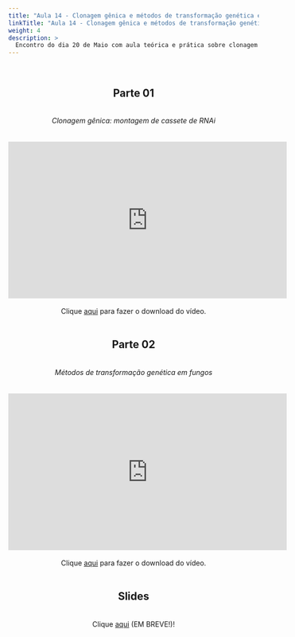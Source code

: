 ```yaml
---
title: "Aula 14 - Clonagem gênica e métodos de transformação genética em fungos"
linkTitle: "Aula 14 - Clonagem gênica e métodos de transformação genética em fungos"
weight: 4
description: >
  Encontro do dia 20 de Maio com aula teórica e prática sobre clonagem gênica, com montagem de cassete de RNAi, e sobre métodos de transformação genética em fungos, com montagem de cassete de fusão
---
```


<br>
<div align="center">
<h2>Parte 01</h2>
<br>
<i>Clonagem gênica: montagem de cassete de RNAi</i>
<br><br><br>
<iframe width="560" height="315" src="https://www.youtube.com/embed/qzS1zgVBtR8" frameborder="0" allow="accelerometer; autoplay; clipboard-write; encrypted-media; gyroscope; picture-in-picture" allowfullscreen></iframe>
<br><br>
Clique <a href="https://photos.app.goo.gl/wbyphiytZhtz9oES6">aqui</a> para fazer o download do vídeo. 
<br><br>

<h2>Parte 02</h2>
<br>
<i>Métodos de transformação genética em fungos</i>
<br><br><br>
<iframe width="560" height="315" src="https://www.youtube.com/embed/WALH1mjwhxs" frameborder="0" allow="accelerometer; autoplay; clipboard-write; encrypted-media; gyroscope; picture-in-picture" allowfullscreen></iframe> 
<br><br>
Clique <a href="https://photos.app.goo.gl/Dj5UmPziN73kftSw8">aqui</a> para fazer o download do vídeo. 
<br><br>

<h2>Slides</h2>
<br>
Clique <a href="https://github.com/desirrepetters/cursogenomicaegenetica.ufpr/raw/master/userguide/content/pt-br/docs/teoricas/slides/aula_19.pdf">aqui</a> (EM BREVE!)!
<br><br>
</div>